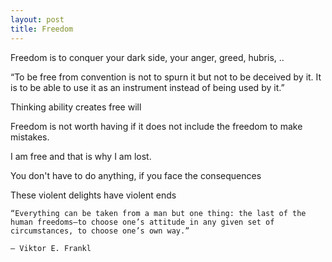 ```yaml
---
layout: post
title: Freedom
---
```


Freedom is to conquer your dark side, your anger, greed, hubris, .. 

“To be free from convention is not to spurn it but not to be deceived by it. It is to be able to use it as an instrument instead of being used by it.”

Thinking ability creates free will

Freedom is not worth having if it does not include the freedom to make mistakes.

I am free and that is why I am lost.

You don't have to do anything, if you face the consequences

These violent delights have violent ends

    “Everything can be taken from a man but one thing: the last of the human freedoms—to choose one’s attitude in any given set of circumstances, to choose one’s own way.” 

    ― Viktor E. Frankl

